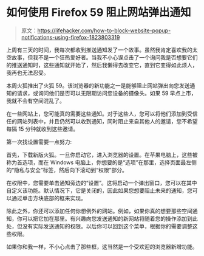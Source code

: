 # 如何使用 Firefox 59 阻止网站弹出通知

> 原文：<https://lifehacker.com/how-to-block-website-popup-notifications-using-firefox-1823803319>

上周有三天的时间，我每次都收到推送通知发了一个故事。虽然我肯定喜欢我的太空故事，但我不是一个狂热爱好者。当我不小心误点击了一个询问我是否想要它们的推送通知时，这些通知就开始了，然后我懒得去改变它，直到它变得如此烦人，我再也无法忍受。



本周火狐推出了火狐 59。该浏览器的新功能之一是能够阻止网站弹出向您发送通知的请求，或询问他们是否可以无限期访问您设备的摄像头。如果 59 早点上市，我就不会有空间混乱了。

在一些网站上，您可能真的需要这些通知。对于这些人，您可以将他们添加到受信任的网站列表中，并且仍然可以收到通知，同时阻止来自其他人的邀请，您不希望每隔 15 分钟就收到这些邀请。

第一次找设置需要一点努力:

首先，下载新版火狐。一旦你启动它，进入浏览器的设置。在苹果电脑上，这些被称为首选项，而在 Windows 电脑上，你想要的是“选项”在那里，选择页面最左侧的“隐私与安全”标签，然后向下滚动到“权限”部分。

在权限中，您需要单击通知旁边的“设置”。这将启动一个弹出窗口，您可以在其中自定义该功能。默认情况下，它是关闭的，因此如果您想要阻止未来的通知，您可以通过单击方块底部的框来实现。

除此之外，你还可以添加任何你想例外的网站。例如，如果你真的想要那些空间通知，你可以把它加在那里。有兴趣向您发送通知的新网站将随着您的操作添加到此处，但没有实际发送通知的权限。以后你可以回到这个菜单，根据你的需要调整这些权限。

如果你和我一样，不小心点击了那些框，这当然是一个受欢迎的浏览器新增功能。